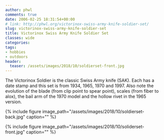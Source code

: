 ```yaml
---
author: phwl
comments: true
date: 2006-02-25 18:31:54+00:00
# link: http://phwl.org/victorinox-swiss-army-knife-soldier-set/
slug: victorinox-swiss-army-knife-soldier-set
title: Victorinox Swiss Army Knife Soldier Set
classes: wide
categories:
tags:
- hobbies
- outdoors
header:
  teaser: /assets/images/2018/10/soldierset-front.jpg
---
```


The Victorinox Soldier is the classic Swiss Army knife (SAK). Each has a date stamp and this set is from 1934, 1965, 1970 and 1997. Also note the evolution of the blade (from clip point to spear point), scales (from fiber to alox), the bail arm of the 1970 model and the hollow rivet in the 1965 version.

{% include figure image_path="/assets/images/2018/10/soldierset-back.jpg" caption="" %}

{% include figure image_path="/assets/images/2018/10/soliderset-front.jpg" caption="" %}
